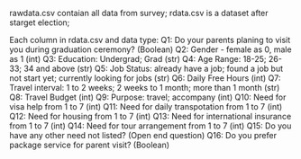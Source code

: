 rawdata.csv contaian all data from survey;
rdata.csv is a dataset after starget election;

Each column in rdata.csv and data type:
Q1: Do your parents planing to visit you during graduation ceremony? (Boolean)
Q2: Gender - female as 0, male as 1 (int)
Q3: Education: Undergrad; Grad (str)
Q4: Age Range: 18-25; 26-33; 34 and above (str)
Q5: Job Status: already have a job; found a job but not start yet; currently looking for jobs (str)
Q6: Daily Free Hours (int)
Q7: Travel interval: 1 to 2 weeks; 2 weeks to 1 month; more than 1 month (str)
Q8: Travel Budget (int)
Q9: Purpose: travel; accompany (int)
Q10: Need for visa help from 1 to 7 (int)
Q11: Need for daily transpotation from 1 to 7 (int)
Q12: Need for housing from 1 to 7 (int)
Q13: Need for international insurance from 1 to 7 (int)
Q14: Need for tour arrangement from 1 to 7 (int)
Q15: Do you have any other need not listed? (Open end question)
Q16: Do you prefer package service for parent visit? (Boolean)
